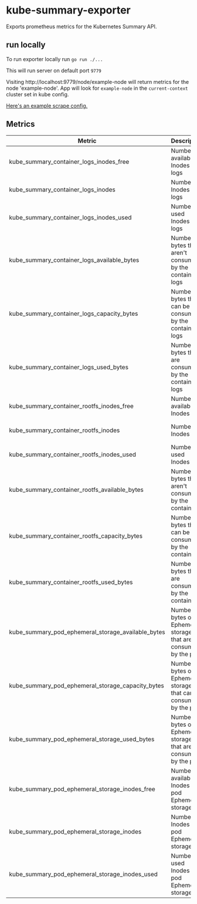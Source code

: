 # kube-summary-exporter
Exports prometheus metrics for the Kubernetes Summary API.

## run locally

To run exporter locally run `go run ./...`

This will run server on default port `9779`

Visiting http://localhost:9779/node/example-node will return metrics for the
node 'example-node'. App will look for `example-node` in the `current-context` cluster set in kube config.

[Here's an example scrape config.](manifests/scrap-config.yaml)
## Metrics

| Metric                                             | Description                                                          | Labels               |
|----------------------------------------------------|----------------------------------------------------------------------|----------------------|
| kube_summary_container_logs_inodes_free            | Number of available Inodes for logs                                  | pod, namespace, name |
| kube_summary_container_logs_inodes                 | Number of Inodes for logs                                            | pod, namespace, name |
| kube_summary_container_logs_inodes_used            | Number of used Inodes for logs                                       | pod, namespace, name |
| kube_summary_container_logs_available_bytes        | Number of bytes that aren't consumed by the container logs           | pod, namespace, name |
| kube_summary_container_logs_capacity_bytes         | Number of bytes that can be consumed by the container logs           | pod, namespace, name |
| kube_summary_container_logs_used_bytes             | Number of bytes that are consumed by the container logs              | pod, namespace, name |
| kube_summary_container_rootfs_inodes_free          | Number of available Inodes                                           | pod, namespace, name |
| kube_summary_container_rootfs_inodes               | Number of Inodes                                                     | pod, namespace, name |
| kube_summary_container_rootfs_inodes_used          | Number of used Inodes                                                | pod, namespace, name |
| kube_summary_container_rootfs_available_bytes      | Number of bytes that aren't consumed by the container                | pod, namespace, name |
| kube_summary_container_rootfs_capacity_bytes       | Number of bytes that can be consumed by the container                | pod, namespace, name |
| kube_summary_container_rootfs_used_bytes           | Number of bytes that are consumed by the container                   | pod, namespace, name |
| kube_summary_pod_ephemeral_storage_available_bytes | Number of bytes of Ephemeral storage that aren't consumed by the pod | pod, namespace       |
| kube_summary_pod_ephemeral_storage_capacity_bytes  | Number of bytes of Ephemeral storage that can be consumed by the pod | pod, namespace       |
| kube_summary_pod_ephemeral_storage_used_bytes      | Number of bytes of Ephemeral storage that are consumed by the pod    | pod, namespace       |
| kube_summary_pod_ephemeral_storage_inodes_free     | Number of available Inodes for pod Ephemeral storage                 | pod, namespace       |
| kube_summary_pod_ephemeral_storage_inodes          | Number of Inodes for pod Ephemeral storage                           | pod, namespace       |
| kube_summary_pod_ephemeral_storage_inodes_used     | Number of used Inodes for pod Ephemeral storage                      | pod, namespace       |
